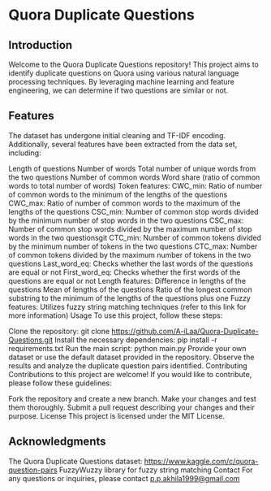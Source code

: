 # Quora Duplicate Questions
## Introduction
Welcome to the Quora Duplicate Questions repository! This project aims to identify duplicate questions on Quora using various natural language processing techniques. By leveraging machine learning and feature engineering, we can determine if two questions are similar or not.

## Features
The dataset has undergone initial cleaning and TF-IDF encoding. Additionally, several features have been extracted from the data set, including:

Length of questions
Number of words
Total number of unique words from the two questions
Number of common words
Word share (ratio of common words to total number of words)
Token features:
CWC_min: Ratio of number of common words to the minimum of the lengths of the questions
CWC_max: Ratio of number of common words to the maximum of the lengths of the questions
CSC_min: Number of common stop words divided by the minimum number of stop words in the two questions
CSC_max: Number of common stop words divided by the maximum number of stop words in the two questionsgit
CTC_min: Number of common tokens divided by the minimum number of tokens in the two questions
CTC_max: Number of common tokens divided by the maximum number of tokens in the two questions
Last_word_eq: Checks whether the last words of the questions are equal or not
First_word_eq: Checks whether the first words of the questions are equal or not
Length features:
Difference in lengths of the questions
Mean of lengths of the questions
Ratio of the longest common substring to the minimum of the lengths of the questions plus one
Fuzzy features: Utilizes fuzzy string matching techniques (refer to this link for more information)
Usage
To use this project, follow these steps:

Clone the repository: git clone https://github.com/A-iLaa/Quora-Duplicate-Questions.git
Install the necessary dependencies: pip install -r requirements.txt
Run the main script: python main.py
Provide your own dataset or use the default dataset provided in the repository.
Observe the results and analyze the duplicate question pairs identified.
Contributing
Contributions to this project are welcome! If you would like to contribute, please follow these guidelines:

Fork the repository and create a new branch.
Make your changes and test them thoroughly.
Submit a pull request describing your changes and their purpose.
License
This project is licensed under the MIT License.

## Acknowledgments
The Quora Duplicate Questions dataset: https://www.kaggle.com/c/quora-question-pairs
FuzzyWuzzy library for fuzzy string matching
Contact
For any questions or inquiries, please contact p.p.akhila1999@gmail.com

